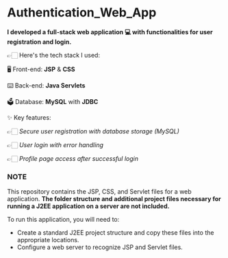 # Authentication_Web_App

**I developed a full-stack web application 💻 with functionalities for user registration and login.**

👉🏻 Here's the tech stack I used:

🖥 Front-end: **JSP** & **CSS** 

⌨️ Back-end: **Java Servlets**

🗳 Database: **MySQL** with **JDBC**

✨ Key features:

👉🏻 _Secure user registration with database storage (MySQL)_

👉🏻 _User login with error handling_

👉🏻 _Profile page access after successful login_


### NOTE  
This repository contains the JSP, CSS, and Servlet files for a web application. **The folder structure and additional project files necessary for running a J2EE application on a server are not included.**

To run this application, you will need to:

- Create a standard J2EE project structure and copy these files into the appropriate locations.
- Configure a web server to recognize JSP and Servlet files.

